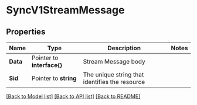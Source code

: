 # SyncV1StreamMessage

## Properties

Name | Type | Description | Notes
------------ | ------------- | ------------- | -------------
**Data** | Pointer to **interface{}** | Stream Message body |
**Sid** | Pointer to **string** | The unique string that identifies the resource |

[[Back to Model list]](../README.md#documentation-for-models) [[Back to API list]](../README.md#documentation-for-api-endpoints) [[Back to README]](../README.md)


